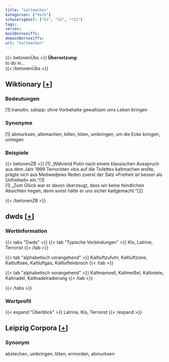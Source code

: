 ```yaml
---
title: "kaltmachen"
kategorien: ["Verb"]
schwierigkeit: ["k1", "h2", "r22"]
tags:
series:
mainDornseiffs:
domainDornseiffs:
url: "kaltmachen"
---
```


{{< betonenÜbs >}}
**Übersetzung:**  
to do in...  
{{< /betonenÜbs >}}

## Wiktionary [[+](https://de.wiktionary.org/wiki/kaltmachen)]

### Bedeutungen
[1] transitiv, salopp: ohne Vorbehalte gewaltsam ums Leben bringen  

### Synonyme
[1] abmurksen, allemachen, killen, töten, umbringen, um die Ecke bringen, umlegen  

### Beispiele
{{< betonenZB >}}
[1] „Während Putin nach einem klassischen Ausspruch aus dem Jahr 1999 Terroristen »bis auf die Toilette« kaltmachen wollte, prägte sich aus Medwedjews Reden zuerst der Satz »Freiheit ist besser als Unfreiheit« ein.“[1]  
[1] „Zum Glück war er davon überzeugt, dass wir keine feindlichen Absichten hegen, denn sonst hätte er uns sicher kaltgemacht.“[2]  

{{< /betonenZB >}}


## dwds [[+](https://www.dwds.de/wb/kaltmachen)]

### Wortinformation
{{< tabs "Dwds" >}}
{{< tab "Typische Verbindungen" >}}
Klo, Latrine, Terrorist
{{< /tab >}}

{{< tab "alphabetisch vorangehend" >}}
Kaltluftzufuhr, Kaltluftzone, Kaltluftsee, Kaltluftgas, Kaltlufteinbruch
{{< /tab >}}

{{< tab "alphabetisch vorangehend" >}}
Kaltmamsell, Kaltmeißel, Kaltmiete, Kaltnadel, Kaltnadelradierung
{{< /tab >}}

{{< /tabs >}}

### Wortprofil
{{< expand "Überblick" >}} Latrine, Klo, Terrorist {{< /expand >}}

## Leipzig Corpora [[+](https://corpora.uni-leipzig.de/en/res?word=kaltmachen&corpusId=deu_newscrawl-public_2018)]


### Synonym
abstechen, umbringen, töten, ermorden, abmurksen

